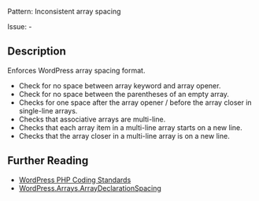 Pattern: Inconsistent array spacing

Issue: -

## Description

Enforces WordPress array spacing format.

- Check for no space between array keyword and array opener.
- Check for no space between the parentheses of an empty array.
- Checks for one space after the array opener / before the array closer in single-line arrays.
- Checks that associative arrays are multi-line.
- Checks that each array item in a multi-line array starts on a new line.
- Checks that the array closer in a multi-line array is on a new line.

## Further Reading

* [WordPress PHP Coding Standards](https://make.wordpress.org/core/handbook/best-practices/coding-standards/php/#indentation)
* [WordPress.Arrays.ArrayDeclarationSpacing](https://github.com/WordPress/WordPress-Coding-Standards/tree/develop/WordPress/Sniffs/Arrays/ArrayDeclarationSpacingSniff.php)